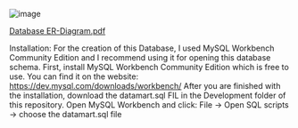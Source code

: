 

![image](https://user-images.githubusercontent.com/106347434/236837891-c31053e2-faa8-4c59-b6b5-df63b904c28b.png)

[Database ER-Diagram.pdf](https://github.com/StefanStricker/Airbnb_Datamart/files/11421580/Database.ER-Diagram.pdf)

Installation:
For the creation of this Database, I used MySQL Workbench Community Edition and I 
recommend using it for opening this database schema.
First, install MySQL Workbench Community Edition which is free to use. 
You can find it on the website: https://dev.mysql.com/downloads/workbench/ 
After you are finished with the installation, download the datamart.sql FIL in the 
Development folder of this repository. 
Open MySQL Workbench and click: File → Open SQL scripts → choose the datamart.sql 
file
